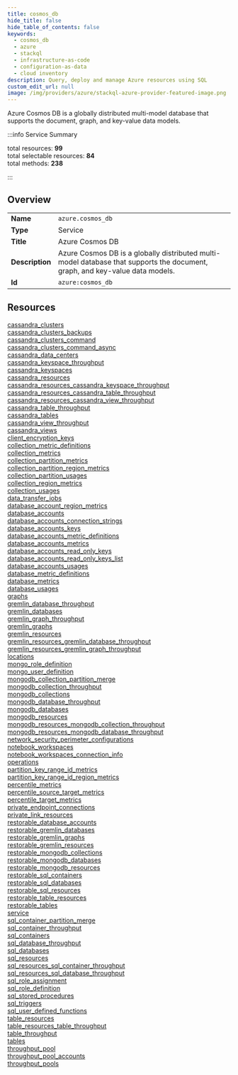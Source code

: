 ```yaml
---
title: cosmos_db
hide_title: false
hide_table_of_contents: false
keywords:
  - cosmos_db
  - azure
  - stackql
  - infrastructure-as-code
  - configuration-as-data
  - cloud inventory
description: Query, deploy and manage Azure resources using SQL
custom_edit_url: null
image: /img/providers/azure/stackql-azure-provider-featured-image.png
---
```


Azure Cosmos DB is a globally distributed multi-model database that supports the document, graph, and key-value data models.  
    
:::info Service Summary

<div class="row">
<div class="providerDocColumn">
<span>total resources:&nbsp;<b>99</b></span><br />
<span>total selectable resources:&nbsp;<b>84</b></span><br />
<span>total methods:&nbsp;<b>238</b></span><br />
</div>
</div>

:::

## Overview
<table><tbody>
<tr><td><b>Name</b></td><td><code>azure.cosmos_db</code></td></tr>
<tr><td><b>Type</b></td><td>Service</td></tr>
<tr><td><b>Title</b></td><td>Azure Cosmos DB</td></tr>
<tr><td><b>Description</b></td><td>Azure Cosmos DB is a globally distributed multi-model database that supports the document, graph, and key-value data models.</td></tr>
<tr><td><b>Id</b></td><td><code>azure:cosmos_db</code></td></tr>
</tbody></table>

## Resources
<div class="row">
<div class="providerDocColumn">
<a href="/providers/azure/cosmos_db/cassandra_clusters/">cassandra_clusters</a><br />
<a href="/providers/azure/cosmos_db/cassandra_clusters_backups/">cassandra_clusters_backups</a><br />
<a href="/providers/azure/cosmos_db/cassandra_clusters_command/">cassandra_clusters_command</a><br />
<a href="/providers/azure/cosmos_db/cassandra_clusters_command_async/">cassandra_clusters_command_async</a><br />
<a href="/providers/azure/cosmos_db/cassandra_data_centers/">cassandra_data_centers</a><br />
<a href="/providers/azure/cosmos_db/cassandra_keyspace_throughput/">cassandra_keyspace_throughput</a><br />
<a href="/providers/azure/cosmos_db/cassandra_keyspaces/">cassandra_keyspaces</a><br />
<a href="/providers/azure/cosmos_db/cassandra_resources/">cassandra_resources</a><br />
<a href="/providers/azure/cosmos_db/cassandra_resources_cassandra_keyspace_throughput/">cassandra_resources_cassandra_keyspace_throughput</a><br />
<a href="/providers/azure/cosmos_db/cassandra_resources_cassandra_table_throughput/">cassandra_resources_cassandra_table_throughput</a><br />
<a href="/providers/azure/cosmos_db/cassandra_resources_cassandra_view_throughput/">cassandra_resources_cassandra_view_throughput</a><br />
<a href="/providers/azure/cosmos_db/cassandra_table_throughput/">cassandra_table_throughput</a><br />
<a href="/providers/azure/cosmos_db/cassandra_tables/">cassandra_tables</a><br />
<a href="/providers/azure/cosmos_db/cassandra_view_throughput/">cassandra_view_throughput</a><br />
<a href="/providers/azure/cosmos_db/cassandra_views/">cassandra_views</a><br />
<a href="/providers/azure/cosmos_db/client_encryption_keys/">client_encryption_keys</a><br />
<a href="/providers/azure/cosmos_db/collection_metric_definitions/">collection_metric_definitions</a><br />
<a href="/providers/azure/cosmos_db/collection_metrics/">collection_metrics</a><br />
<a href="/providers/azure/cosmos_db/collection_partition_metrics/">collection_partition_metrics</a><br />
<a href="/providers/azure/cosmos_db/collection_partition_region_metrics/">collection_partition_region_metrics</a><br />
<a href="/providers/azure/cosmos_db/collection_partition_usages/">collection_partition_usages</a><br />
<a href="/providers/azure/cosmos_db/collection_region_metrics/">collection_region_metrics</a><br />
<a href="/providers/azure/cosmos_db/collection_usages/">collection_usages</a><br />
<a href="/providers/azure/cosmos_db/data_transfer_jobs/">data_transfer_jobs</a><br />
<a href="/providers/azure/cosmos_db/database_account_region_metrics/">database_account_region_metrics</a><br />
<a href="/providers/azure/cosmos_db/database_accounts/">database_accounts</a><br />
<a href="/providers/azure/cosmos_db/database_accounts_connection_strings/">database_accounts_connection_strings</a><br />
<a href="/providers/azure/cosmos_db/database_accounts_keys/">database_accounts_keys</a><br />
<a href="/providers/azure/cosmos_db/database_accounts_metric_definitions/">database_accounts_metric_definitions</a><br />
<a href="/providers/azure/cosmos_db/database_accounts_metrics/">database_accounts_metrics</a><br />
<a href="/providers/azure/cosmos_db/database_accounts_read_only_keys/">database_accounts_read_only_keys</a><br />
<a href="/providers/azure/cosmos_db/database_accounts_read_only_keys_list/">database_accounts_read_only_keys_list</a><br />
<a href="/providers/azure/cosmos_db/database_accounts_usages/">database_accounts_usages</a><br />
<a href="/providers/azure/cosmos_db/database_metric_definitions/">database_metric_definitions</a><br />
<a href="/providers/azure/cosmos_db/database_metrics/">database_metrics</a><br />
<a href="/providers/azure/cosmos_db/database_usages/">database_usages</a><br />
<a href="/providers/azure/cosmos_db/graphs/">graphs</a><br />
<a href="/providers/azure/cosmos_db/gremlin_database_throughput/">gremlin_database_throughput</a><br />
<a href="/providers/azure/cosmos_db/gremlin_databases/">gremlin_databases</a><br />
<a href="/providers/azure/cosmos_db/gremlin_graph_throughput/">gremlin_graph_throughput</a><br />
<a href="/providers/azure/cosmos_db/gremlin_graphs/">gremlin_graphs</a><br />
<a href="/providers/azure/cosmos_db/gremlin_resources/">gremlin_resources</a><br />
<a href="/providers/azure/cosmos_db/gremlin_resources_gremlin_database_throughput/">gremlin_resources_gremlin_database_throughput</a><br />
<a href="/providers/azure/cosmos_db/gremlin_resources_gremlin_graph_throughput/">gremlin_resources_gremlin_graph_throughput</a><br />
<a href="/providers/azure/cosmos_db/locations/">locations</a><br />
<a href="/providers/azure/cosmos_db/mongo_role_definition/">mongo_role_definition</a><br />
<a href="/providers/azure/cosmos_db/mongo_user_definition/">mongo_user_definition</a><br />
<a href="/providers/azure/cosmos_db/mongodb_collection_partition_merge/">mongodb_collection_partition_merge</a><br />
<a href="/providers/azure/cosmos_db/mongodb_collection_throughput/">mongodb_collection_throughput</a><br />
<a href="/providers/azure/cosmos_db/mongodb_collections/">mongodb_collections</a><br />
</div>
<div class="providerDocColumn">
<a href="/providers/azure/cosmos_db/mongodb_database_throughput/">mongodb_database_throughput</a><br />
<a href="/providers/azure/cosmos_db/mongodb_databases/">mongodb_databases</a><br />
<a href="/providers/azure/cosmos_db/mongodb_resources/">mongodb_resources</a><br />
<a href="/providers/azure/cosmos_db/mongodb_resources_mongodb_collection_throughput/">mongodb_resources_mongodb_collection_throughput</a><br />
<a href="/providers/azure/cosmos_db/mongodb_resources_mongodb_database_throughput/">mongodb_resources_mongodb_database_throughput</a><br />
<a href="/providers/azure/cosmos_db/network_security_perimeter_configurations/">network_security_perimeter_configurations</a><br />
<a href="/providers/azure/cosmos_db/notebook_workspaces/">notebook_workspaces</a><br />
<a href="/providers/azure/cosmos_db/notebook_workspaces_connection_info/">notebook_workspaces_connection_info</a><br />
<a href="/providers/azure/cosmos_db/operations/">operations</a><br />
<a href="/providers/azure/cosmos_db/partition_key_range_id_metrics/">partition_key_range_id_metrics</a><br />
<a href="/providers/azure/cosmos_db/partition_key_range_id_region_metrics/">partition_key_range_id_region_metrics</a><br />
<a href="/providers/azure/cosmos_db/percentile_metrics/">percentile_metrics</a><br />
<a href="/providers/azure/cosmos_db/percentile_source_target_metrics/">percentile_source_target_metrics</a><br />
<a href="/providers/azure/cosmos_db/percentile_target_metrics/">percentile_target_metrics</a><br />
<a href="/providers/azure/cosmos_db/private_endpoint_connections/">private_endpoint_connections</a><br />
<a href="/providers/azure/cosmos_db/private_link_resources/">private_link_resources</a><br />
<a href="/providers/azure/cosmos_db/restorable_database_accounts/">restorable_database_accounts</a><br />
<a href="/providers/azure/cosmos_db/restorable_gremlin_databases/">restorable_gremlin_databases</a><br />
<a href="/providers/azure/cosmos_db/restorable_gremlin_graphs/">restorable_gremlin_graphs</a><br />
<a href="/providers/azure/cosmos_db/restorable_gremlin_resources/">restorable_gremlin_resources</a><br />
<a href="/providers/azure/cosmos_db/restorable_mongodb_collections/">restorable_mongodb_collections</a><br />
<a href="/providers/azure/cosmos_db/restorable_mongodb_databases/">restorable_mongodb_databases</a><br />
<a href="/providers/azure/cosmos_db/restorable_mongodb_resources/">restorable_mongodb_resources</a><br />
<a href="/providers/azure/cosmos_db/restorable_sql_containers/">restorable_sql_containers</a><br />
<a href="/providers/azure/cosmos_db/restorable_sql_databases/">restorable_sql_databases</a><br />
<a href="/providers/azure/cosmos_db/restorable_sql_resources/">restorable_sql_resources</a><br />
<a href="/providers/azure/cosmos_db/restorable_table_resources/">restorable_table_resources</a><br />
<a href="/providers/azure/cosmos_db/restorable_tables/">restorable_tables</a><br />
<a href="/providers/azure/cosmos_db/service/">service</a><br />
<a href="/providers/azure/cosmos_db/sql_container_partition_merge/">sql_container_partition_merge</a><br />
<a href="/providers/azure/cosmos_db/sql_container_throughput/">sql_container_throughput</a><br />
<a href="/providers/azure/cosmos_db/sql_containers/">sql_containers</a><br />
<a href="/providers/azure/cosmos_db/sql_database_throughput/">sql_database_throughput</a><br />
<a href="/providers/azure/cosmos_db/sql_databases/">sql_databases</a><br />
<a href="/providers/azure/cosmos_db/sql_resources/">sql_resources</a><br />
<a href="/providers/azure/cosmos_db/sql_resources_sql_container_throughput/">sql_resources_sql_container_throughput</a><br />
<a href="/providers/azure/cosmos_db/sql_resources_sql_database_throughput/">sql_resources_sql_database_throughput</a><br />
<a href="/providers/azure/cosmos_db/sql_role_assignment/">sql_role_assignment</a><br />
<a href="/providers/azure/cosmos_db/sql_role_definition/">sql_role_definition</a><br />
<a href="/providers/azure/cosmos_db/sql_stored_procedures/">sql_stored_procedures</a><br />
<a href="/providers/azure/cosmos_db/sql_triggers/">sql_triggers</a><br />
<a href="/providers/azure/cosmos_db/sql_user_defined_functions/">sql_user_defined_functions</a><br />
<a href="/providers/azure/cosmos_db/table_resources/">table_resources</a><br />
<a href="/providers/azure/cosmos_db/table_resources_table_throughput/">table_resources_table_throughput</a><br />
<a href="/providers/azure/cosmos_db/table_throughput/">table_throughput</a><br />
<a href="/providers/azure/cosmos_db/tables/">tables</a><br />
<a href="/providers/azure/cosmos_db/throughput_pool/">throughput_pool</a><br />
<a href="/providers/azure/cosmos_db/throughput_pool_accounts/">throughput_pool_accounts</a><br />
<a href="/providers/azure/cosmos_db/throughput_pools/">throughput_pools</a><br />
</div>
</div>
